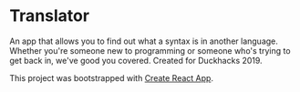 # Translator

An app that allows you to find out what a syntax is in another language. Whether you're someone new to programming or someone who's trying to get back in, we've good you covered. Created for Duckhacks 2019.

This project was bootstrapped with [Create React App](https://github.com/facebook/create-react-app).